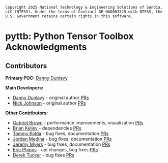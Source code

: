 ```
Copyright 2025 National Technology & Engineering Solutions of Sandia,
LLC (NTESS). Under the terms of Contract DE-NA0003525 with NTESS, the
U.S. Government retains certain rights in this software.
```

# pyttb: Python Tensor Toolbox Acknowledgments

## Contributors

**Primary POC:** [Danny Dunlavy](https://github.com/dmdunla)

**Main Developers:**

- [Danny Dunlavy](https://github.com/dmdunla) - original author
[PRs](https://github.com/sandialabs/pyttb/commits?author=dmdunla) 
- [Nick Johnson](https://github.com/ntjohnson1) - original author
[PRs](https://github.com/sandialabs/pyttb/commits?author=ntjohnson1)

**Other Contributors:**
- [Gabriel Brown](https://github.com/ghbrown) - performance improvements, visualization
[PRs](https://github.com/sandialabs/pyttb/commits?author=ghbrown)
- [Brian Kelley](https://github.com/brian-kelley) - dependencies 
[PRs](https://github.com/sandialabs/pyttb/commits?author=brian-kelley)
- [Tammy Kolda](https://github.com/tgkolda) - bug fixes, documentation
[PRs](https://github.com/sandialabs/pyttb/commits?author=tgkolda)
- [Jordan Medina](https://github.com/DeepBlockDeepak) - bug fixes, documentation
[PRs](https://github.com/sandialabs/pyttb/commits?author=DeepBlockDeepak)
- [Jeremy Myers](https://github.com/jeremy-myers) - bug fixes, documentation
[PRs](https://github.com/sandialabs/pyttb/commits?author=jeremy-myers)
- [Eric Phipps](https://github.com/etphipp) - api changes, bug fixes
[PRs](https://github.com/sandialabs/pyttb/commits?author=etphipp)
- [Derek Tucker](https://github.com/jdtuck) - bug fixes
[PRs](https://github.com/sandialabs/pyttb/commits?author=jdtuck)
